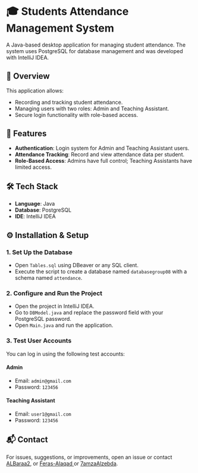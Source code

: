 # 🎓 Students Attendance Management System

A Java-based desktop application for managing student attendance. The system uses PostgreSQL for database management and was developed with IntelliJ IDEA.

## 📝 Overview

This application allows:

- Recording and tracking student attendance.
- Managing users with two roles: Admin and Teaching Assistant.
- Secure login functionality with role-based access.

## 🚀 Features

- **Authentication**: Login system for Admin and Teaching Assistant users.
- **Attendance Tracking**: Record and view attendance data per student.
- **Role-Based Access**: Admins have full control; Teaching Assistants have limited access.

## 🛠️ Tech Stack

- **Language**: Java
- **Database**: PostgreSQL
- **IDE**: IntelliJ IDEA


## ⚙️ Installation & Setup

### 1. Set Up the Database

- Open `Tables.sql` using DBeaver or any SQL client.
- Execute the script to create a database named `databasegroup08` with a schema named `attendance`.

### 2. Configure and Run the Project

- Open the project in IntelliJ IDEA.
- Go to `DBModel.java` and replace the password field with your PostgreSQL password.
- Open `Main.java` and run the application.

### 3. Test User Accounts

You can log in using the following test accounts:

#### Admin
- Email: `admin@gmail.com`
- Password: `123456`

#### Teaching Assistant
- Email: `user1@gmail.com`
- Password: `123456`

## 📬 Contact

For issues, suggestions, or improvements, open an issue or contact [ALBaraa2](https://github.com/ALBaraa2), or [Feras-Alaqad
](https://github.com/Feras-Alaqad) or [7amzaAlzebda](https://github.com/7amzaAlzebda).


